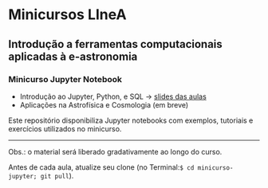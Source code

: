 
# Minicursos LIneA

## Introdução a ferramentas computacionais aplicadas à e-astronomia

### Minicurso Jupyter Notebook 
 * Introdução ao Jupyter, Python, e SQL -> [slides das aulas](https://docs.google.com/presentation/d/1lK8XNvj1MG_oC39iNfEA16PiU10mzhgUkO0irmxgTmE/preview)
 * Aplicações na Astrofísica e Cosmologia (em breve)

Este repositório disponibiliza Jupyter notebooks com exemplos, tutoriais e exercícios utilizados no minicurso.

****

Obs.: o material será liberado gradativamente ao longo do curso. 

Antes de cada aula, atualize seu clone (no Terminal:`$ cd minicurso-jupyter; git pull`).
